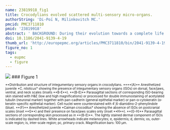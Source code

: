 ```yaml
---
name: 23819918_fig1
title: Crocodylians evolved scattered multi-sensory micro-organs.
authorString: 'Di-Poï N, Milinkovitch MC.'
pmcid: PMC3711810
pmid: '23819918'
abstract: ' BACKGROUND: During their evolution towards a complete life cycle on land, stem reptiles developed both an impermeable multi-layered keratinized epidermis and skin appendages (scales) providing mechanical, thermal, and chemical protection. Previous studies have demonstrated that, despite the presence of a particularly armored skin, crocodylians have exquisite mechanosensory abilities thanks to the presence of small integumentary sensory organs (ISOs) distributed on postcranial and/or cranial scales. RESULTS: Here, we analyze and compare the structure, innervation, embryonic morphogenesis and sensory functions of postcranial, cranial, and lingual sensory organs of the Nile crocodile (Crocodylus niloticus) and the spectacled caiman (Caiman crocodilus). Our molecular analyses indicate that sensory neurons of crocodylian ISOs express a large repertoire of transduction channels involved in mechano-, thermo-, and chemosensory functions, and our electrophysiological analyses confirm that each ISO exhibits a combined sensitivity to mechanical, thermal and pH stimuli (but not hyper-osmotic salinity), making them remarkable multi-sensorial micro-organs with no equivalent in the sensory systems of other vertebrate lineages. We also show that ISOs all exhibit similar morphologies and modes of development, despite forming at different stages of scale morphogenesis across the body. CONCLUSIONS: The ancestral vertebrate diffused sensory system of the skin was transformed in the crocodylian lineages into an array of discrete multi-sensory micro-organs innervated by multiple pools of sensory neurons. This discretization of skin sensory expression sites is unique among vertebrates and allowed crocodylians to develop a highly-armored, but very sensitive, skin.'
doi: 10.1186/2041-9139-4-19
thumb_url: 'http://europepmc.org/articles/PMC3711810/bin/2041-9139-4-19-1.gif'
figure_no: 1
tags:
  - eupmc
  - figure
---
```

<img src='http://europepmc.org/articles/PMC3711810/bin/2041-9139-4-19-1.jpg' style='max-height: 300px'>
### Figure 1
<p style='font-size: 10px;'>**Distribution and structure of integumentary sensory organs in crocodylians. ****(A)** Anesthetized juvenile *C. niloticus* showing the presence of integumentary sensory organs (ISOs) on dorsal, face/jaws, ventral, and neck scales (insets **B-E**). **(B-E)** Parasagittal sections of corresponding ISO-bearing skin stained with H&amp;E (low and high magnifications) or processed for double immunostaining of acetylated tubulin (neuronal marker) together with pan-cadherin (general epithelial marker) or pan-α-cytokeratin (α-keratin-specific epithelial marker). Cell nuclei were counterstained with 4',6-diamidino-2-phenylindole (blue). **(F)** Anesthetized juvenile *Caiman crocodilus* showing the absence of ISOs on postcranial scales (inset **G**) and their presence on face/jaws scales only (inset **H**). **(G-H)** Parasagittal sections of corresponding skin processed as in **(B-E)**. The lightly stained dermal component of ISOs is indicated by dashed lines. White arrowheads indicate melanocytes; e, epidermis; d, dermis; os, outer-scale region; is, inter-scale region; pc, primary crack. Magnification bars: 100 μm.</p>